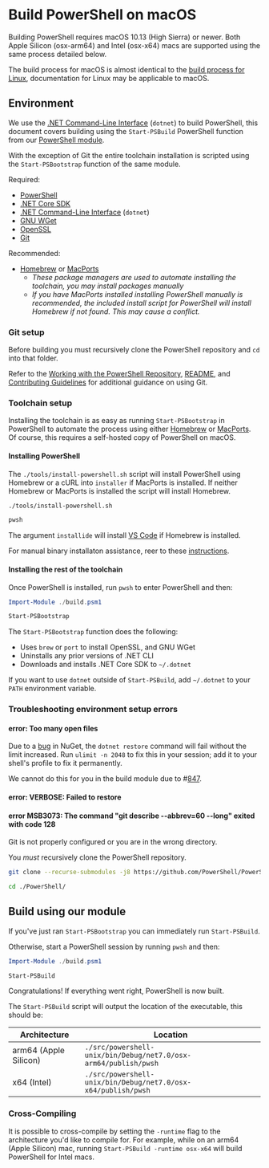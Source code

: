 # Build PowerShell on macOS

Building PowerShell requires macOS 10.13 (High Sierra) or newer.
Both Apple Silicon (osx-arm64) and Intel (osx-x64) macs are supported using the same process detailed below.

The build process for macOS is almost identical to the [build process for Linux](./linux.md), documentation for Linux may be applicable to macOS.

## Environment

We use the [.NET Command-Line Interface](https://docs.microsoft.com/dotnet/core/tools/) (`dotnet`) to build PowerShell, this document covers building using the `Start-PSBuild` PowerShell function from our [PowerShell module](../../build.psm1).

With the exception of Git the entire toolchain installation is scripted using the `Start-PSBootstrap` function of the same module.

Required:

- [PowerShell](https://github.com/PowerShell/PowerShell)
- [.NET Core SDK](https://docs.microsoft.com/dotnet/core/sdk)
- [.NET Command-Line Interface](https://docs.microsoft.com/dotnet/core/tools/) (`dotnet`)
- [GNU WGet](https://github.com/gitGNU/gnu_wget)
- [OpenSSL](https://github.com/openssl/openssl)
- [Git](https://git-scm.com/downloads)

Recommended:

- [Homebrew](https://brew.sh/) or [MacPorts](https://www.macports.org/)
  - _These package managers are used to automate installing the toolchain, you may install packages manually_
  - _If you have MacPorts installed installing PowerShell manually is recommended, the included install script for PowerShell will install Homebrew if not found. This may cause a conflict._

### Git setup

Before building you must recursively clone the PowerShell repository and `cd` into that folder.

Refer to the [Working with the PowerShell Repository](../git/README.md),
[README](../../README.md), and [Contributing Guidelines](../../.github/CONTRIBUTING.md) for additional guidance on using Git.

### Toolchain setup

Installing the toolchain is as easy as running `Start-PSBootstrap` in PowerShell to automate the process using either [Homebrew](https://brew.sh/) or [MacPorts](https://www.macports.org/).
Of course, this requires a self-hosted copy of PowerShell on macOS.

#### Installing PowerShell

The `./tools/install-powershell.sh` script will install PowerShell using Homebrew or a cURL into `installer` if MacPorts is installed.
If neither Homebrew or MacPorts is installed the script will install Homebrew.

```sh
./tools/install-powershell.sh

pwsh
```

The argument `installide` will install [VS Code](https://github.com/microsoft/vscode) if Homebrew is installed.

For manual binary installaton assistance, reer to these [instructions](https://docs.microsoft.com/powershell/scripting/install/installing-powershell-on-macos?#binary-archives).

#### Installing the rest of the toolchain

Once PowerShell is installed, run `pwsh` to enter PowerShell and then:

```powershell
Import-Module ./build.psm1

Start-PSBootstrap
```

The `Start-PSBootstrap` function does the following:

- Uses `brew` or `port` to install OpenSSL, and GNU WGet
- Uninstalls any prior versions of .NET CLI
- Downloads and installs .NET Core SDK to `~/.dotnet`

If you want to use `dotnet` outside of `Start-PSBuild`,
add `~/.dotnet` to your `PATH` environment variable.

### Troubleshooting environment setup errors

#### error: Too many open files

Due to a [bug][809] in NuGet, the `dotnet restore` command will fail without the limit increased.
Run `ulimit -n 2048` to fix this in your session;
add it to your shell's profile to fix it permanently.

We cannot do this for you in the build module due to #[847][].

[809]: https://github.com/dotnet/cli/issues/809
[847]: https://github.com/PowerShell/PowerShell/issues/847

#### error: VERBOSE: Failed to restore

#### error MSB3073: The command "git describe --abbrev=60 --long" exited with code 128

Git is not properly configured or you are in the wrong directory.

You _must_ recursively clone the PowerShell repository.

```sh
git clone --recurse-submodules -j8 https://github.com/PowerShell/PowerShell.git --branch=master

cd ./PowerShell/
```

## Build using our module

If you've just ran `Start-PSBootstrap` you can immediately run `Start-PSBuild`.

Otherwise, start a PowerShell session by running `pwsh` and then:

```powershell
Import-Module ./build.psm1

Start-PSBuild
```

Congratulations! If everything went right, PowerShell is now built.

The `Start-PSBuild` script will output the location of the executable, this should be:

|Architecture|Location|
|-|-|
|arm64 (Apple Silicon)| `./src/powershell-unix/bin/Debug/net7.0/osx-arm64/publish/pwsh` |
|x64 (Intel)| `./src/powershell-unix/bin/Debug/net7.0/osx-x64/publish/pwsh` |

### Cross-Compiling

It is possible to cross-compile by setting the `-runtime` flag to the architecture you'd like to compile for.
For example, while on an arm64 (Apple Silicon) mac, running `Start-PSBuild -runtime osx-x64` will build PowerShell for Intel macs.
